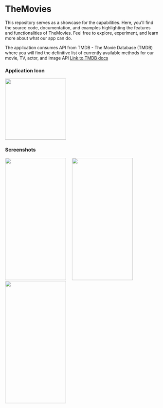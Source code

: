 # TheMovies
This repository serves as a showcase for the capabilities. Here, you'll find the source code, documentation, and examples highlighting the features and functionalities of TheMovies. Feel free to explore, experiment, and learn more about what our app can do.

The application consumes API from TMDB - The Movie Database (TMDB) where you will find the definitive list of currently available methods for our movie, TV, actor, and image API
[ Link to TMDB docs](https://developer.themoviedb.org/docs)

### Application Icon
<div>
  <img src="https://github.com/jitendraAndroid/TheMovies/assets/13868320/dbc89a11-29f1-45c8-832a-519dd4f6cc0b" width="200" height="200"/
</div>

### Screenshots
<img src="https://github.com/jitendraAndroid/TheMovies/assets/13868320/5b50b0b0-abfb-4682-9ce2-fad5dd97b788" width="200" height="400"/>&nbsp;&nbsp;&nbsp;&nbsp;
<img src="https://github.com/jitendraAndroid/TheMovies/assets/13868320/cd4798fd-4969-4464-a2a3-205f1cb64c97" width="200" height="400"/>&nbsp;&nbsp;&nbsp;&nbsp;
<img src="https://github.com/jitendraAndroid/TheMovies/assets/13868320/7cb89187-ba79-4b7b-9541-1d6bfcf06cba" width="200" height="400"/>
